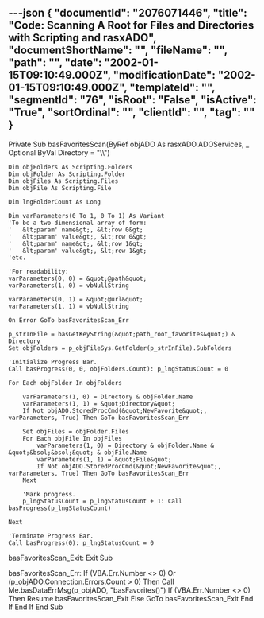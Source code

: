 ---json
{
  "documentId": "2076071446",
  "title": "Code: Scanning A Root for Files and Directories with Scripting and rasxADO",
  "documentShortName": "",
  "fileName": "",
  "path": "",
  "date": "2002-01-15T09:10:49.000Z",
  "modificationDate": "2002-01-15T09:10:49.000Z",
  "templateId": "",
  "segmentId": "76",
  "isRoot": "False",
  "isActive": "True",
  "sortOrdinal": "",
  "clientId": "",
  "tag": ""
}
---

Private Sub basFavoritesScan(ByRef objADO As rasxADO.ADOServices, _
    Optional ByVal Directory = &quot;&bsol;&bsol;&quot;)

    Dim objFolders As Scripting.Folders
    Dim objFolder As Scripting.Folder
    Dim objFiles As Scripting.Files
    Dim objFile As Scripting.File
    
    Dim lngFolderCount As Long

    Dim varParameters(0 To 1, 0 To 1) As Variant
    'To be a two-dimensional array of form:
    '   &lt;param' name&gt;, &lt;row 0&gt;
    '   &lt;param' value&gt;, &lt;row 0&gt;
    '   &lt;param' name&gt;, &lt;row 1&gt;
    '   &lt;param' value&gt;, &lt;row 1&gt;
    'etc.
    
    'For readability:
    varParameters(0, 0) = &quot;@path&quot;
    varParameters(1, 0) = vbNullString
    
    varParameters(0, 1) = &quot;@url&quot;
    varParameters(1, 1) = vbNullString
    
    On Error GoTo basFavoritesScan_Err
    
    p_strInFile = basGetKeyString(&quot;path_root_favorites&quot;) & Directory
    Set objFolders = p_objFileSys.GetFolder(p_strInFile).SubFolders
    
    'Initialize Progress Bar.
    Call basProgress(0, 0, objFolders.Count): p_lngStatusCount = 0
    
    For Each objFolder In objFolders
    
        varParameters(1, 0) = Directory & objFolder.Name
        varParameters(1, 1) = &quot;Directory&quot;
        If Not objADO.StoredProcCmd(&quot;NewFavorite&quot;, varParameters, True) Then GoTo basFavoritesScan_Err
        
        Set objFiles = objFolder.Files
        For Each objFile In objFiles
            varParameters(1, 0) = Directory & objFolder.Name & &quot;&bsol;&bsol;&quot; & objFile.Name
            varParameters(1, 1) = &quot;File&quot;
            If Not objADO.StoredProcCmd(&quot;NewFavorite&quot;, varParameters, True) Then GoTo basFavoritesScan_Err
        Next
        
        'Mark progress.
        p_lngStatusCount = p_lngStatusCount + 1: Call basProgress(p_lngStatusCount)
    
    Next
    
    'Terminate Progress Bar.
    Call basProgress(0): p_lngStatusCount = 0

basFavoritesScan_Exit:
    Exit Sub

basFavoritesScan_Err:
    If (VBA.Err.Number &lt;&gt; 0) Or (p_objADO.Connection.Errors.Count &gt; 0) Then
        Call Me.basDataErrMsg(p_objADO, &quot;basFavorites()&quot;)
        If (VBA.Err.Number &lt;&gt; 0) Then
            Resume basFavoritesScan_Exit
        Else
            GoTo basFavoritesScan_Exit
        End If
    End If
End Sub
